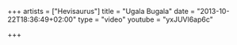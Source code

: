 +++
artists = ["Hevisaurus"]
title = "Ugala Bugala"
date = "2013-10-22T18:36:49+02:00"
type = "video"
youtube = "yxJUVl6ap6c"

+++
